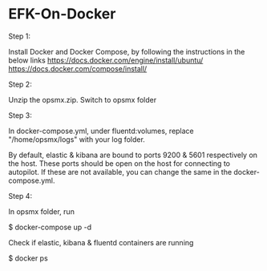 # EFK-On-Docker
Step 1:

Install Docker and Docker Compose, by following the instructions in the below links
https://docs.docker.com/engine/install/ubuntu/
https://docs.docker.com/compose/install/

Step 2:

Unzip the opsmx.zip. Switch to opsmx folder

Step 3:

  In docker-compose.yml, under fluentd:volumes, replace "/home/opsmx/logs" with your log folder.

By default, elastic & kibana are bound to ports 9200 & 5601 respectively on the host. These ports should be open on the host for connecting to autopilot. If these are not available, you can change the same in the docker-compose.yml.

Step 4:

In opsmx folder, run

$ docker-compose up -d

Check if elastic, kibana & fluentd containers are running

$ docker ps
